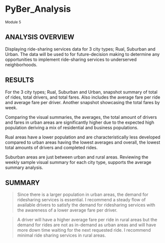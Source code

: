 # PyBer_Analysis
<sub>Module 5</sup>

## ANALYSIS OVERVIEW
Displaying ride-sharing services data for 3 city types; Rual, Suburban and Urban.  The data will be used to for future-decision making to determine any opportunities to implement ride-sharing services to underserved neighborhoods.

## RESULTS
For the 3 city types; Rual, Suburban and Urban, snapshot summary of total of rides, total drivers, and total fares.  Also includes the average fare per ride and average fare per driver.  Another snapshot showcasing the total fares by week.

Comparing the visual summaries, the averages, the total amount of drivers and fares in urban areas are significantly higher due to the expected high population deriving a mix of residential and business populations. 

Rual areas have a lower population and are characteristically less developed compared to urban areas having the lowest averages and overall, the lowest total amounts of drivers and completed rides.

Suburban areas are just between urban and rural areas.  Reviewing the weekly sample visual summary for each city type, supports the average summary analysis.

## SUMMARY

>Since there is a larger population in urban areas, the demand for ridesharing services is essential.  I recommend a steady flow of available drivers to satisfy the demand for ridesharing services with the awareness of a lower average fare per driver.

>A driver will have a higher average fare per ride in rural areas but the demand for rides are not as in-demand as urban areas and will have more down time waiting for the next requested ride.  I recommend minimal ride sharing services in rural areas.
